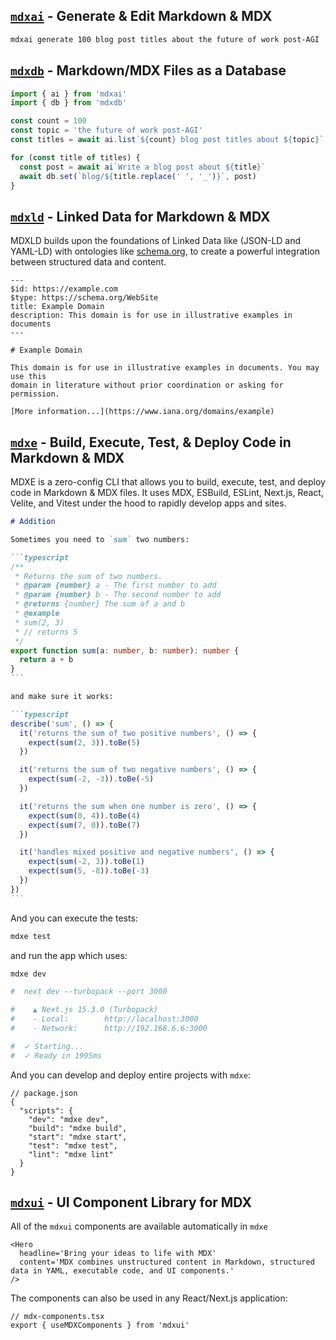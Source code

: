 ## [`mdxai`](./packages/mdxai) - Generate & Edit Markdown & MDX

```bash
mdxai generate 100 blog post titles about the future of work post-AGI
```

## [`mdxdb`](./packages/mdxdb) - Markdown/MDX Files as a Database

```ts
import { ai } from 'mdxai'
import { db } from 'mdxdb'

const count = 100
const topic = 'the future of work post-AGI'
const titles = await ai.list`${count} blog post titles about ${topic}`

for (const title of titles) {
  const post = await ai`Write a blog post about ${title}`
  await db.set(`blog/${title.replace(' ', '_')}`, post)
}
```

## [`mdxld`](./packages/mdxld) - Linked Data for Markdown & MDX

MDXLD builds upon the foundations of Linked Data like (JSON-LD and YAML-LD) with ontologies like [schema.org](https://schema.org), to create a powerful integration between structured data and content.

```mdx
---
$id: https://example.com
$type: https://schema.org/WebSite
title: Example Domain
description: This domain is for use in illustrative examples in documents
---
 
# Example Domain
 
This domain is for use in illustrative examples in documents. You may use this
domain in literature without prior coordination or asking for permission.
 
[More information...](https://www.iana.org/domains/example)
```

## [`mdxe`](./packages/mdxe) - Build, Execute, Test, & Deploy Code in Markdown & MDX

MDXE is a zero-config CLI that allows you to build, execute, test, and deploy code in Markdown & MDX files. It uses MDX, ESBuild, ESLint, Next.js, React, Velite, and Vitest under the hood to rapidly develop apps and sites.

````markdown
# Addition

Sometimes you need to `sum` two numbers:

```typescript
/**
 * Returns the sum of two numbers.
 * @param {number} a - The first number to add
 * @param {number} b - The second number to add
 * @returns {number} The sum of a and b
 * @example
 * sum(2, 3)
 * // returns 5
 */
export function sum(a: number, b: number): number {
  return a + b
}
```

and make sure it works:

```typescript
describe('sum', () => {
  it('returns the sum of two positive numbers', () => {
    expect(sum(2, 3)).toBe(5)
  })

  it('returns the sum of two negative numbers', () => {
    expect(sum(-2, -3)).toBe(-5)
  })

  it('returns the sum when one number is zero', () => {
    expect(sum(0, 4)).toBe(4)
    expect(sum(7, 0)).toBe(7)
  })

  it('handles mixed positive and negative numbers', () => {
    expect(sum(-2, 3)).toBe(1)
    expect(sum(5, -8)).toBe(-3)
  })
})
```
````

And you can execute the tests:

```bash
mdxe test
```

and run the app which uses:

```bash
mdxe dev

#  next dev --turbopack --port 3000

#    ▲ Next.js 15.3.0 (Turbopack)
#    - Local:        http://localhost:3000
#    - Network:      http://192.168.6.6:3000

#  ✓ Starting...
#  ✓ Ready in 1995ms
```

And you can develop and deploy entire projects with `mdxe`:

```json5
// package.json
{
  "scripts": {
    "dev": "mdxe dev",
    "build": "mdxe build",
    "start": "mdxe start",
    "test": "mdxe test",
    "lint": "mdxe lint"
  }
}
```

## [`mdxui`](./packages/mdxui) - UI Component Library for MDX

All of the `mdxui` components are available automatically in `mdxe`

```mdx
<Hero
  headline='Bring your ideas to life with MDX'
  content='MDX combines unstructured content in Markdown, structured data in YAML, executable code, and UI components.'
/>
```

The components can also be used in any React/Next.js application:

```tsx
// mdx-components.tsx
export { useMDXComponents } from 'mdxui'
```
